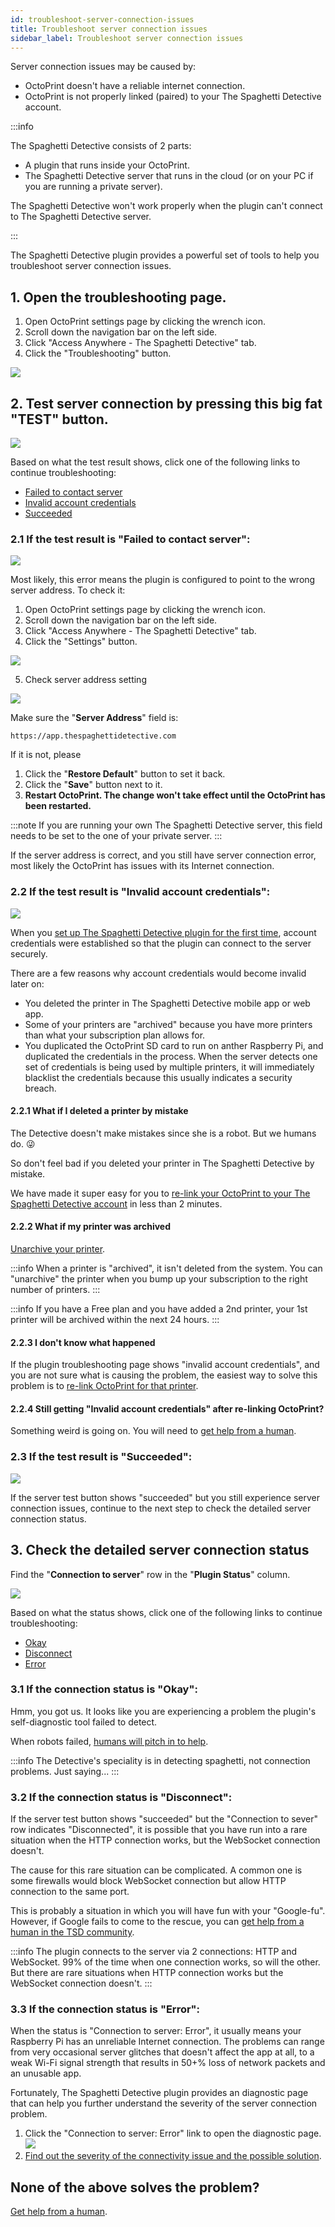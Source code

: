 ```yaml
---
id: troubleshoot-server-connection-issues
title: Troubleshoot server connection issues
sidebar_label: Troubleshoot server connection issues
---
```


Server connection issues may be caused by:

* OctoPrint doesn't have a reliable internet connection.
* OctoPrint is not properly linked (paired) to your The Spaghetti Detective account.

:::info

The Spaghetti Detective consists of 2 parts:

* A plugin that runs inside your OctoPrint.
* The Spaghetti Detective server that runs in the cloud (or on your PC if you are running a private server).

The Spaghetti Detective won't work properly when the plugin can't connect to The Spaghetti Detective server.

:::

The Spaghetti Detective plugin provides a powerful set of tools to help you troubleshoot server connection issues.

## 1. Open the troubleshooting page.

1. Open OctoPrint settings page by clicking the wrench icon.
1. Scroll down the navigation bar on the left side.
1. Click "Access Anywhere - The Spaghetti Detective" tab.
1. Click the "Troubleshooting" button.

![](/img/user_guides/helpdocs/open-troubleshooting-page.gif)

## 2. Test server connection by pressing this big fat "TEST" button.

![](/img/user_guides/helpdocs/tsd-plugin-test-connnection.png)

Based on what the test result shows, click one of the following links to continue troubleshooting:

* [<span className="text--danger">Failed to contact server</span>](#21-if-the-test-result-is-failed-to-contact-server)
* [<span className="text--danger">Invalid account credentials</span>](#22-if-the-test-result-is-invalid-account-credentials)
* [<span className="text--success">Succeeded</span>](#23-if-the-test-result-is-succeeded)

### 2.1 If the test result is "<span className="text--danger">Failed to contact server</span>":

![](/img/user_guides/helpdocs/tsd-plugin-failed-to-connect.png)

Most likely, this error means the plugin is configured to point to the wrong server address. To check it:

1. Open OctoPrint settings page by clicking the wrench icon.
2. Scroll down the navigation bar on the left side.
3. Click "Access Anywhere - The Spaghetti Detective" tab.
4. Click the "Settings" button.

![](/img/user_guides/helpdocs/tsd-plugin-open-settings-page.gif)

5. Check server address setting

![](/img/user_guides/helpdocs/tsd-plugin-server-address.png)

Make sure the "**Server Address**" field is:

`https://app.thespaghettidetective.com`

If it is not, please

1. Click the "**Restore Default**" button to set it back.
2. Click the "**Save**" button next to it.
3. **Restart OctoPrint. The change won't take effect until the OctoPrint has been restarted.**

:::note
If you are running your own The Spaghetti Detective server, this field needs to be set to the one of your private server.
:::

If the server address is correct, and you still have server connection error, most likely the OctoPrint has issues with its Internet connection.

### 2.2 If the test result is "<span className="text--danger">Invalid account credentials</span>":

![](/img/user_guides/helpdocs/tsd-plugin-invalid-credential.png)

When you [set up The Spaghetti Detective plugin for the first time](/docs/user_guides/octoprint-plugin-setup), account credentials were established so that the plugin can connect to the server securely.

There are a few reasons why account credentials would become invalid later on:

* You deleted the printer in The Spaghetti Detective mobile app or web app.
* Some of your printers are "archived" because you have more printers than what your subscription plan allows for.
* You duplicated the OctoPrint SD card to run on anther Raspberry Pi, and duplicated the credentials in the process. When the server detects one set of credentials is being used by multiple printers, it will immediately blacklist the credentials because this usually indicates a security breach.


#### 2.2.1 What if I deleted a printer by mistake

The Detective doesn't make mistakes since she is a robot. But we humans do. 😜

So don't feel bad if you deleted your printer in The Spaghetti Detective by mistake.

We have made it super easy for you to [re-link your OctoPrint to your The Spaghetti Detective account](/docs/user_guides/octoprint-plugin-setup-manual-link) in less than 2 minutes.

#### 2.2.2 What if my printer was archived

[Unarchive your printer](/docs/user_guides/unarchive-printer).

:::info
When a printer is "archived", it isn't deleted from the system. You can "unarchive" the printer when you bump up your subscription to the right number of printers.
:::

:::info
If you have a Free plan and you have added a 2nd printer, your 1st printer will be archived within the next 24 hours.
:::

#### 2.2.3 I don't know what happened

If the plugin troubleshooting page shows "invalid account credentials", and you are not sure what is causing the problem, the easiest way to solve this problem is to [re-link OctoPrint for that printer](/docs/user_guides/octoprint-plugin-setup-manual-link).

#### 2.2.4 Still getting "<span className="text--danger">Invalid account credentials</span>" after re-linking OctoPrint?

Something weird is going on. You will need to [get help from a human](/docs/user_guides/contact-us-for-support).

### 2.3 If the test result is "<span className="text--success">Succeeded</span>":

![](/img/user_guides/helpdocs/tsd-plugin-succeeded.png)

If the server test button shows "succeeded" but you still experience server connection issues, continue to the next step to check the detailed server connection status.

## 3. Check the detailed server connection status

Find the "**Connection to server**" row in the "**Plugin Status**" column.

![](/img/user_guides/helpdocs/tsd-plugin-troubleshooting-status.jpg)

Based on what the status shows, click one of the following links to continue troubleshooting:

* [<span className="text--success">Okay</span>](#31-if-the-connection-status-is-okay)
* [<span className="text--danger">Disconnect</span>](#32-if-the-connection-status-is-disconnect)
* [<span className="text--danger">Error</span>](#21-if-the-test-result-is-failed-to-contact-server)

### 3.1 If the connection status is "<span className="text--success">Okay</span>":

Hmm, you got us. It looks like you are experiencing a problem the plugin's self-diagnostic tool failed to detect.

When robots failed, [humans will pitch in to help](/docs/user_guides/contact-us-for-support).

:::info
The Detective's speciality is in detecting spaghetti, not connection problems. Just saying...
:::

### 3.2 If the connection status is "<span className="text--danger">Disconnect</span>":

If the server test button shows "succeeded" but the "Connection to sever" row indicates "Disconnected", it is possible that you have run into a rare situation when the HTTP connection works, but the WebSocket connection doesn't.

The cause for this rare situation can be complicated. A common one is some firewalls would block WebSocket connection but allow HTTP connection to the same port.

This is probably a situation in which you will have fun with your "Google-fu". However, if Google fails to come to the rescue, you can [get help from a human in the TSD community](/docs/user_guides/contact-us-for-support).

:::info
The plugin connects to the server via 2 connections: HTTP and WebSocket. 99% of the time when one connection works, so will the other. But there are rare situations when HTTP connection works but the WebSocket connection doesn't.
:::

### 3.3 If the connection status is "<span className="text--danger">Error</span>":

When the status is "<span className="text--danger">Connection to server: Error</span>", it usually means your Raspberry Pi has an unreliable Internet connection. The problems can range from very occasional server glitches that doesn't affect the app at all, to a weak Wi-Fi signal strength that results in 50+% loss of network packets and an unusable app.

Fortunately, The Spaghetti Detective plugin provides an diagnostic page that can help you further understand the severity of the server connection problem.

1. Click the "<span className="text--danger">Connection to server: Error</span>" link to open the diagnostic page.
![](/img/user_guides/helpdocs/tsd-plugin-server-connection-error.jpg)
2. [Find out the severity of the connectivity issue and the possible solution](/docs/user_guides/connectivity-error-report#how-to-assess-the-server-connectivity-issues).

## None of the above solves the problem?

[Get help from a human](/docs/user_guides/contact-us-for-support).